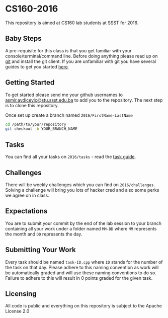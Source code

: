 # CS160-2016

This repository is aimed at CS160 lab students at SSST for 2016.

## Baby Steps

A pre-requisite for this class is that you get familiar with your console/terminal/command line.
Before doing anything please read up on [git](https://git-scm.com/) and install the git client.
If you are unfamiliar with git you have several guides to get you started [here](https://guides.github.com/).

## Getting Started

To get started please send me your github usernames to asmir.avdicevic@stu.ssst.edu.ba to add you to the repository.
The next step is to clone this repository.

Once set up create a branch named `2016/FirstName-LastName`
```sh
cd /path/to/your/repository
git checkout -b YOUR_BRANCH_NAME
```

## Tasks

You can find all your tasks on `2016/tasks` - read the [task guide](https://github.com/Arqu/CS160-2016/tree/2016/tasks).

## Challenges

There will be weekly challenges which you can find on `2016/challenges`. Solving a challenge will bring you lots of hacker cred and also some perks we agree on in class.

## Expectations

You are to submit your commit by the end of the lab session to your branch containing all your work under a folder named `MM-DD` where `MM` represents the month and `DD` represents the day.

## Submitting Your Work

Every task should be named `task-ID.cpp` where `ID` stands for the number of the task on that day. Please adhere to this naming convention as work will be automatically graded and will use these naming conventions to do so. Failure to adhere to this will result in 0 points graded for the given task.

## Licensing 
All code is public and everything on this repository is subject to the Apache License 2.0